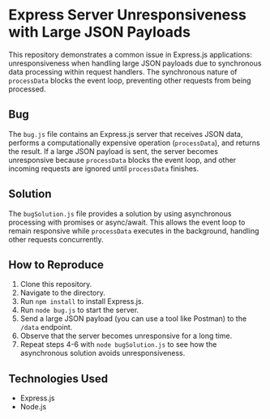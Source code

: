 # Express Server Unresponsiveness with Large JSON Payloads

This repository demonstrates a common issue in Express.js applications: unresponsiveness when handling large JSON payloads due to synchronous data processing within request handlers.  The synchronous nature of `processData` blocks the event loop, preventing other requests from being processed.

## Bug

The `bug.js` file contains an Express.js server that receives JSON data, performs a computationally expensive operation (`processData`), and returns the result.  If a large JSON payload is sent, the server becomes unresponsive because `processData` blocks the event loop, and other incoming requests are ignored until `processData` finishes.

## Solution

The `bugSolution.js` file provides a solution by using asynchronous processing with promises or async/await. This allows the event loop to remain responsive while `processData` executes in the background, handling other requests concurrently.

## How to Reproduce

1. Clone this repository.
2. Navigate to the directory.
3. Run `npm install` to install Express.js.
4. Run `node bug.js` to start the server.
5. Send a large JSON payload (you can use a tool like Postman) to the `/data` endpoint.
6. Observe that the server becomes unresponsive for a long time.
7. Repeat steps 4-6 with `node bugSolution.js` to see how the asynchronous solution avoids unresponsiveness.

## Technologies Used

* Express.js
* Node.js